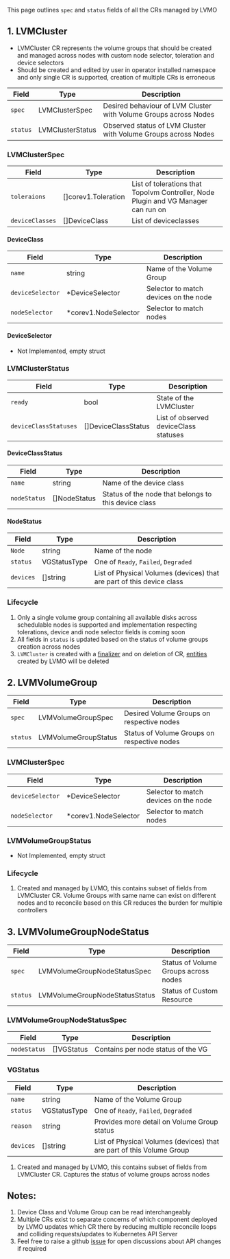 This page outlines `spec` and `status` fields of all the CRs managed by LVMO

## 1. LVMCluster

- LVMCluster CR represents the volume groups that should be created and managed
  across nodes with custom node selector, toleration and device selectors
- Should be created and edited by user in operator installed namespace and only
  single CR is supported, creation of multiple CRs is erroneous

| Field    | Type             | Description                                                      |
|----------|------------------|------------------------------------------------------------------|
| `spec`   | LVMClusterSpec   | Desired behaviour of LVM Cluster with Volume Groups across Nodes |
| `status` | LVMClusterStatus | Observed status of LVM Cluster with Volume Groups across Nodes   |

### LVMClusterSpec

| Field           | Type                | Description                                                                        |
|-----------------|---------------------|------------------------------------------------------------------------------------|
| `toleraions`    | []corev1.Toleration | List of tolerations that Topolvm Controller, Node Plugin and VG Manager can run on |
| `deviceClasses` | []DeviceClass       | List of deviceclasses                                                              |

#### DeviceClass

| Field            | Type                  | Description                           |
|------------------|-----------------------|---------------------------------------|
| `name`           | string                | Name of the Volume Group              |
| `deviceSelector` | \*DeviceSelector      | Selector to match devices on the node |
| `nodeSelector`   | \*corev1.NodeSelector | Selector to match nodes               |

#### DeviceSelector

- Not Implemented, empty struct

### LVMClusterStatus

| Field                 | Type                | Description                           |
|-----------------------|---------------------|---------------------------------------|
| `ready`               | bool                | State of the LVMCluster               |
| `deviceClassStatuses` | []DeviceClassStatus | List of observed deviceClass statuses |

#### DeviceClassStatus

| Field        | Type         | Description                                          |
|--------------|--------------|------------------------------------------------------|
| `name`       | string       | Name of the device class                             |
| `nodeStatus` | []NodeStatus | Status of the node that belongs to this device class |

#### NodeStatus

| Field     | Type         | Description                                                           |
|-----------|--------------|-----------------------------------------------------------------------|
| `Node`    | string       | Name of the node                                                      |
| `status`  | VGStatusType | One of `Ready`, `Failed`, `Degraded`                                  |
| `devices` | []string     | List of Physical Volumes (devices) that are part of this device class |

### Lifecycle

1. Only a single volume group containing all available disks across schedulable
   nodes is supported and implementation respecting tolerations, device andi
   node selector fields is coming soon
2. All fields in `status` is updated based on the status of volume groups
   creation across nodes
3. `LVMCluster` is created with a [finalizer][finalizer] and on deletion of CR,
   [entities][reconciler] created by LVMO will be deleted

## 2. LVMVolumeGroup

| Field    | Type                 | Description                                 |
|----------|----------------------|---------------------------------------------|
| `spec`   | LVMVolumeGroupSpec   | Desired Volume Groups on respective nodes   |
| `status` | LVMVolumeGroupStatus | Status of Volume Groups on respective nodes |

### LVMClusterSpec

| Field            | Type                  | Description                           |
|------------------|-----------------------|---------------------------------------|
| `deviceSelector` | \*DeviceSelector      | Selector to match devices on the node |
| `nodeSelector`   | \*corev1.NodeSelector | Selector to match nodes               |

### LVMVolumeGroupStatus

- Not Implemented, empty struct

### Lifecycle

1. Created and managed by LVMO, this contains subset of fields from LVMCluster
   CR. Volume Groups with same name can exist on different nodes and to
   reconcile based on this CR reduces the burden for multiple controllers

## 3. LVMVolumeGroupNodeStatus

| Field    | Type                           | Description                          |
|----------|--------------------------------|--------------------------------------|
| `spec`   | LVMVolumeGroupNodeStatusSpec   | Status of Volume Groups across nodes |
| `status` | LVMVolumeGroupNodeStatusStatus | Status of Custom Resource            |

### LVMVolumeGroupNodeStatusSpec

| Field        | Type                           | Description                        |
|--------------|--------------------------------|------------------------------------|
| `nodeStatus` | []VGStatus                     | Contains per node status of the VG |

### VGStatus

| Field     | Type         | Description                                                           |
|-----------|--------------|-----------------------------------------------------------------------|
| `name`    | string       | Name of the Volume Group                                              |
| `status`  | VGStatusType | One of `Ready`, `Failed`, `Degraded`                                  |
| `reason`  | string       | Provides more detail on Volume Group status                           |
| `devices` | []string     | List of Physical Volumes (devices) that are part of this Volume Group |

1. Created and managed by LVMO, this contains subset of fields from LVMCluster
   CR. Captures the status of volume groups across nodes

## Notes:

1. Device Class and Volume Group can be read interchangeably
2. Multiple CRs exist to separate concerns of which component deployed by LVMO
   updates which CR there by reducing multiple reconcile loops and colliding
   requests/updates to Kubernetes API Server
3. Feel free to raise a github [issue][issue] for open discussions about API
   changes if required

[finalizer]: https://kubernetes.io/docs/tasks/access-kubernetes-api/custom-resources/custom-resource-definitions/#finalizers
[reconciler]: ./reconciler.md
[issue]: https://github.com/red-hat-storage/lvm-operator/issues
